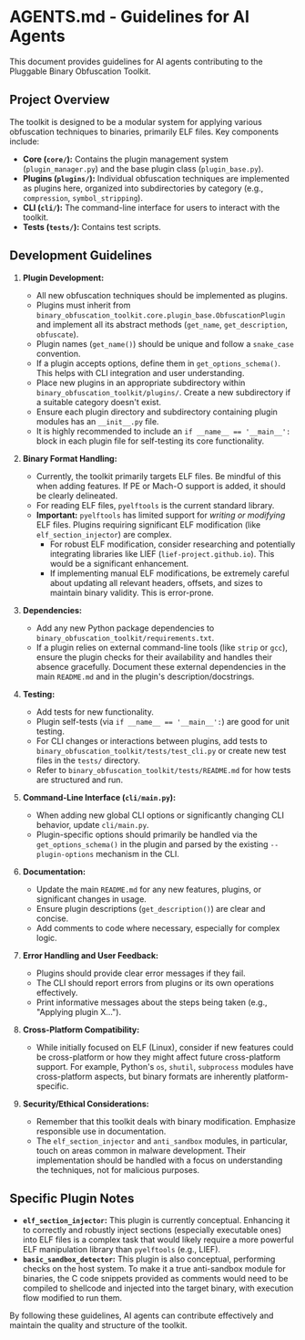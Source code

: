 # AGENTS.md - Guidelines for AI Agents

This document provides guidelines for AI agents contributing to the Pluggable Binary Obfuscation Toolkit.

## Project Overview

The toolkit is designed to be a modular system for applying various obfuscation techniques to binaries, primarily ELF files. Key components include:
-   **Core (`core/`):** Contains the plugin management system (`plugin_manager.py`) and the base plugin class (`plugin_base.py`).
-   **Plugins (`plugins/`):** Individual obfuscation techniques are implemented as plugins here, organized into subdirectories by category (e.g., `compression`, `symbol_stripping`).
-   **CLI (`cli/`):** The command-line interface for users to interact with the toolkit.
-   **Tests (`tests/`):** Contains test scripts.

## Development Guidelines

1.  **Plugin Development:**
    *   All new obfuscation techniques should be implemented as plugins.
    *   Plugins must inherit from `binary_obfuscation_toolkit.core.plugin_base.ObfuscationPlugin` and implement all its abstract methods (`get_name`, `get_description`, `obfuscate`).
    *   Plugin names (`get_name()`) should be unique and follow a `snake_case` convention.
    *   If a plugin accepts options, define them in `get_options_schema()`. This helps with CLI integration and user understanding.
    *   Place new plugins in an appropriate subdirectory within `binary_obfuscation_toolkit/plugins/`. Create a new subdirectory if a suitable category doesn't exist.
    *   Ensure each plugin directory and subdirectory containing plugin modules has an `__init__.py` file.
    *   It is highly recommended to include an `if __name__ == '__main__':` block in each plugin file for self-testing its core functionality.

2.  **Binary Format Handling:**
    *   Currently, the toolkit primarily targets ELF files. Be mindful of this when adding features. If PE or Mach-O support is added, it should be clearly delineated.
    *   For reading ELF files, `pyelftools` is the current standard library.
    *   **Important:** `pyelftools` has limited support for *writing or modifying* ELF files. Plugins requiring significant ELF modification (like `elf_section_injector`) are complex.
        *   For robust ELF modification, consider researching and potentially integrating libraries like LIEF (`lief-project.github.io`). This would be a significant enhancement.
        *   If implementing manual ELF modifications, be extremely careful about updating all relevant headers, offsets, and sizes to maintain binary validity. This is error-prone.

3.  **Dependencies:**
    *   Add any new Python package dependencies to `binary_obfuscation_toolkit/requirements.txt`.
    *   If a plugin relies on external command-line tools (like `strip` or `gcc`), ensure the plugin checks for their availability and handles their absence gracefully. Document these external dependencies in the main `README.md` and in the plugin's description/docstrings.

4.  **Testing:**
    *   Add tests for new functionality.
    *   Plugin self-tests (via `if __name__ == '__main__':`) are good for unit testing.
    *   For CLI changes or interactions between plugins, add tests to `binary_obfuscation_toolkit/tests/test_cli.py` or create new test files in the `tests/` directory.
    *   Refer to `binary_obfuscation_toolkit/tests/README.md` for how tests are structured and run.

5.  **Command-Line Interface (`cli/main.py`):**
    *   When adding new global CLI options or significantly changing CLI behavior, update `cli/main.py`.
    *   Plugin-specific options should primarily be handled via the `get_options_schema()` in the plugin and parsed by the existing `--plugin-options` mechanism in the CLI.

6.  **Documentation:**
    *   Update the main `README.md` for any new features, plugins, or significant changes in usage.
    *   Ensure plugin descriptions (`get_description()`) are clear and concise.
    *   Add comments to code where necessary, especially for complex logic.

7.  **Error Handling and User Feedback:**
    *   Plugins should provide clear error messages if they fail.
    *   The CLI should report errors from plugins or its own operations effectively.
    *   Print informative messages about the steps being taken (e.g., "Applying plugin X...").

8.  **Cross-Platform Compatibility:**
    *   While initially focused on ELF (Linux), consider if new features could be cross-platform or how they might affect future cross-platform support. For example, Python's `os`, `shutil`, `subprocess` modules have cross-platform aspects, but binary formats are inherently platform-specific.

9.  **Security/Ethical Considerations:**
    *   Remember that this toolkit deals with binary modification. Emphasize responsible use in documentation.
    *   The `elf_section_injector` and `anti_sandbox` modules, in particular, touch on areas common in malware development. Their implementation should be handled with a focus on understanding the techniques, not for malicious purposes.

## Specific Plugin Notes

*   **`elf_section_injector`:** This plugin is currently conceptual. Enhancing it to correctly and robustly inject sections (especially executable ones) into ELF files is a complex task that would likely require a more powerful ELF manipulation library than `pyelftools` (e.g., LIEF).
*   **`basic_sandbox_detector`:** This plugin is also conceptual, performing checks on the host system. To make it a true anti-sandbox module for binaries, the C code snippets provided as comments would need to be compiled to shellcode and injected into the target binary, with execution flow modified to run them.

By following these guidelines, AI agents can contribute effectively and maintain the quality and structure of the toolkit.
```
